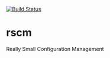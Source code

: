 [![Build Status](https://travis-ci.org/leberKleber/rscm.svg?branch=master)](https://travis-ci.org/leberKleber/rscm)
# rscm 
Really Small Configuration Management

